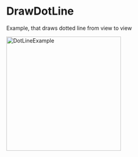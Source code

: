 DrawDotLine
===========

Example, that draws dotted line from view to view


<img src="https://dl.dropboxusercontent.com/u/12330241/PICS/DotLineExample.png" alt="DotLineExample"  width="300">
